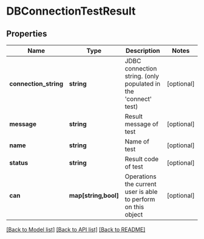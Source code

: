 # DBConnectionTestResult

## Properties
Name | Type | Description | Notes
------------ | ------------- | ------------- | -------------
**connection_string** | **string** | JDBC connection string. (only populated in the &#39;connect&#39; test) | [optional] 
**message** | **string** | Result message of test | [optional] 
**name** | **string** | Name of test | [optional] 
**status** | **string** | Result code of test | [optional] 
**can** | **map[string,bool]** | Operations the current user is able to perform on this object | [optional] 

[[Back to Model list]](../README.md#documentation-for-models) [[Back to API list]](../README.md#documentation-for-api-endpoints) [[Back to README]](../README.md)


